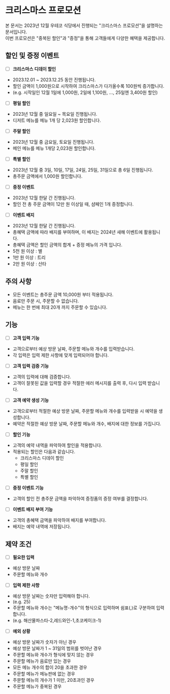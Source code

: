 # 크리스마스 프로모션

본 문서는 2023년 12월 우테코 식당에서 진행되는 "크리스마스 프로모션"을 설명하는 문서입니다.<br>
이번 프로모션은 "중복된 할인"과 "증정"을 통해 고객들에게 다양한 혜택을 제공합니다.


## 할인 및 증정 이벤트
- [ ] **크리스마스 디데이 할인**
* 2023.12.01 ~ 2023.12.25 동안 진행됩니다.
* 할인 금액이 1,000원으로 시작하여 크리스마스가 다가올수록 100원씩 증가합니다.
* (e.g. 시작일인 12월 1일에 1,000원, 2일에 1,100원, ..., 25일엔 3,400원 할인)

- [ ] **평일 할인**
* 2023년 12월 중 일요일 ~ 목요일 진행됩니다.
* 디저트 메뉴를 메뉴 1개 당 2,023원 할인합니다.

- [ ] **주말 할인**
* 2023년 12월 중 금요일, 토요일 진행됩니다.
* 메인 메뉴를 메뉴 1개당 2,023원 할인합니다.

- [ ] **특별 할인**
* 2023년 12월 중 3일, 10일, 17일, 24일, 25일, 31일으로 총 6일 진행됩니다.
* 총주문 금액에서 1,000원 할인합니다.

- [ ] **증정 이벤트**
* 2023년 12월 한달 간 진행됩니다.
* 할인 전 총 주문 금액이 12만 원 이상일 때, 샴페인 1개 증정합니다.

- [ ] **이벤트 배지**
* 2023년 12월 한달 간 진행됩니다.
* 총혜택 금액에 따라 배지를 부여하며, 이 배지는 2024년 새해 이벤트에 활용됩니다.
* 총혜택 금액은 할인 금액의 합계 + 증정 메뉴의 가격 입니다.
* 5천 원 이상 : 별
* 1만 원 이상 : 트리
* 2만 원 이상 : 산타


## 주의 사항
* 모든 이벤트는 총주문 금액 10,000원 부터 적용됩니다.
* 음료만 주문 시, 주문할 수 없습니다.
* 메뉴는 한 번에 최대 20개 까지 주문할 수 있습니다.


## 기능

- [ ]  **고객 입력 기능**
* 고객으로부터 예상 방문 날짜, 주문할 메뉴와 개수를 입력받습니다.
* 각 입력은 입력 제한 사항에 맞게 입력되어야 합니다.

- [ ]  **고객 입력 검증 기능**
* 고객의 입력에 대해 검증합니다.
* 고객이 잘못된 값을 입력할 경우 적절한 에러 메시지를 출력 후, 다시 입력 받습니다.

- [ ] **고객 예약 생성 기능**
* 고객으로부터 적절한 예상 방문 날짜, 주문할 메뉴와 개수를 입력받을 시 예약을 생성합니다.
* 예약은 적절한 예상 방문 날짜, 주문할 메뉴와 개수, 배지에 대한 정보를 가집니다.

- [ ] **할인 기능**
* 고객의 예약 내역을 파악하여 할인을 적용합니다.
* 적용되는 할인은 다음과 같습니다.
  * 크리스마스 디데이 할인
  * 평일 할인
  * 주말 할인
  * 특별 할인

- [ ] **증정 이벤트 기능**
- 고객의 할인 전 총주문 금액을 파악하여 증정품의 증정 여부를 결정합니다.

- [ ] **이벤트 배지 부여 기능**
* 고객의 총혜택 금액을 파악하여 배지를 부여합니다.
* 배지는 예약 내역에 저장됩니다.


## 제약 조건

- [ ]  **필요한 입력**
* 예상 방문 날짜
* 주문할 메뉴와 개수

- [ ]  **입력 제한 사항**
* 예상 방문 날짜는 숫자만 입력해야 합니다.
* (e.g. 25)
* 주문할 메뉴와 개수는 "메뉴명-개수"의 형식으로 입력하며 쉼표(,)로 구분하여 입력합니다.
* (e.g. 해산물파스타-2,레드와인-1,초코케이크-1)


- [ ]  **예외 상황**
* 예상 방문 날짜가 숫자가 아닌 경우
* 예상 방문 날짜가 1 ~ 31일의 범위를 벗어난 경우
* 주문할 메뉴와 개수가 형식에 맞지 않는 경우
* 주문할 메뉴가 음료만 있는 경우
* 모든 메뉴 개수의 합이 20을 초과한 경우
* 주문할 메뉴가 메뉴판에 없는 경우
* 주문할 메뉴의 개수가 1 미만, 20초과인 경우
* 주문할 메뉴가 중복된 경우
